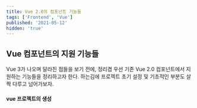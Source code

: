 ```yaml
---
title: Vue 2.0의 컴포넌트 기능들
tags: ['Frontend', 'Vue']
published: '2021-05-12'
hidden: 'true'
---
```

## Vue 컴포넌트의 지원 기능들
Vue 3가 나오며 달라진 점들을 보기 전에, 정리겸 우선 기존 Vue 2.0 컴포넌트에서 지원하는 기능들을 정리하고자 한다. 하는김에 프로젝트 초기 설정 및 기초적인 부분도 살짝 다루고 넘어가보자.

#### vue 프로젝트의 생성
